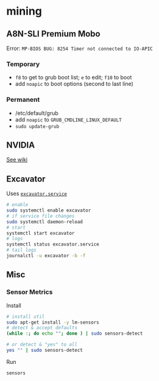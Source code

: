 # mining

## A8N-SLI Premium Mobo

Error: `MP-BIOS BUG: 8254 Timer not connected to IO-APIC`

### Temporary

* `f8` to get to grub boot list; `e` to edit; `f10` to boot
* add `noapic` to boot options (second to last line)

### Permanent

* /etc/default/grub
* add `noapic` to `GRUB_CMDLINE_LINUX_DEFAULT`
* `sudo update-grub`

## NVIDIA

[See wiki](../wiki/NVIDIA)

## Excavator 

Uses [`excavator.service`](./excavator.service)

```sh
# enable
sudo systemctl enable excavator
# if service file changes
sudo systemctl daemon-reload
# start
systemctl start excavator
# logs
systemctl status excavator.service
# tail logs
journalctl -u excavator -b -f
```

## Misc

### Sensor Metrics

Install

```sh
# install util
sudo apt-get install -y lm-sensors
# detect & accept defaults
(while :; do echo ""; done ) | sudo sensors-detect

# or detect & "yes" to all
yes "" | sudo sensors-detect
```

Run

```sh
sensors
```
